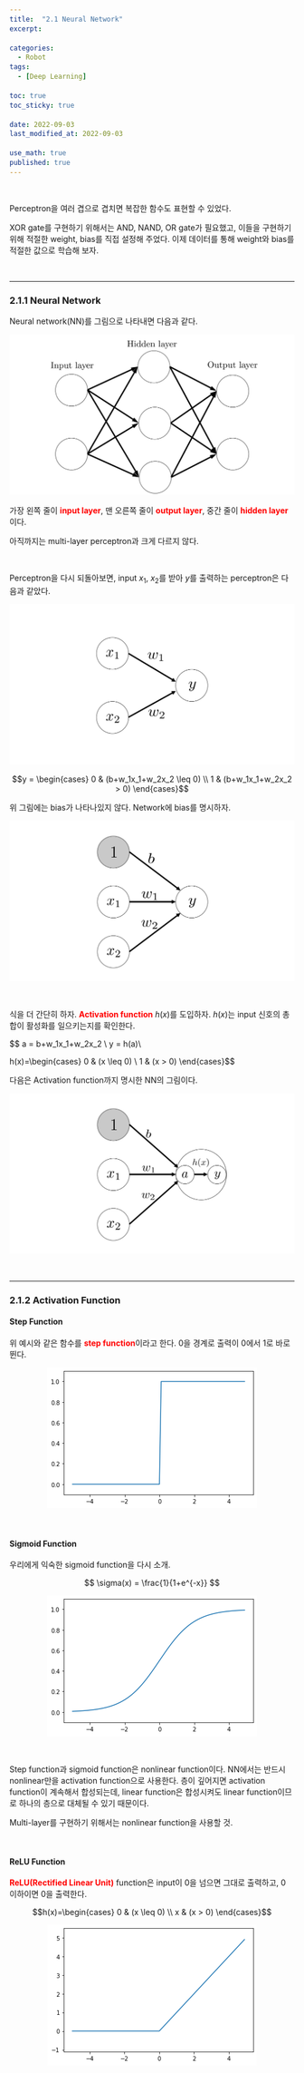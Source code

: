 ```yaml
---
title:  "2.1 Neural Network"
excerpt: 

categories:
  - Robot
tags:
  - [Deep Learning]

toc: true
toc_sticky: true
 
date: 2022-09-03
last_modified_at: 2022-09-03

use_math: true
published: true
---
```


<br>

Perceptron을 여러 겹으로 겹치면 복잡한 함수도 표현할 수 있었다.

XOR gate를 구현하기 위해서는 AND, NAND, OR gate가 필요했고, 이들을 구현하기 위해 적절한 weight, bias를 직접 설정해 주었다. 이제 데이터를 통해 weight와 bias를 적절한 값으로 학습해 보자.

<br>

***

### 2.1.1 Neural Network

Neural network(NN)를 그림으로 나타내면 다음과 같다.

<p align="center"><img src="/assets/image/machine_learning/dl/ch2/220903_7.svg" width="" height="" title="" alt=""><br/></p>

가장 왼쪽 줄이 <span style="color:red">**input layer**</span>, 맨 오른쪽 줄이 <span style="color:red">**output layer**</span>, 중간 줄이 <span style="color:red">**hidden layer**</span>이다.

아직까지는 multi-layer perceptron과 크게 다르지 않다.

<br>

Perceptron을 다시 되돌아보면, input $x_1$, $x_2$를 받아 $y$를 출력하는 perceptron은 다음과 같았다.

<p align="center"><img src="/assets/image/machine_learning/dl/ch1/220903_2.svg" width="" height="" title="" alt=""><br/></p>

$$y = \begin{cases}
0 & (b+w_1x_1+w_2x_2 \leq 0) \\
1 & (b+w_1x_1+w_2x_2 > 0)
\end{cases}$$

위 그림에는 bias가 나타나있지 않다. Network에 bias를 명시하자.

<p align="center"><img src="/assets/image/machine_learning/dl/ch2/220903_8.svg" width="" height="" title="" alt=""><br/></p>

<br>

식을 더 간단히 하자. <span style="color:red">**Activation function**</span> $h(x)$를 도입하자. $h(x)$는 input 신호의 총합이 활성화를 일으키는지를 확인한다.

$$
a = b+w_1x_1+w_2x_2 \\
y = h(a)\\

h(x)=\begin{cases}
0 & (x \leq 0) \\
1 & (x > 0)
\end{cases}$$

다음은 Activation function까지 명시한 NN의 그림이다.

<p align="center"><img src="/assets/image/machine_learning/dl/ch2/220903_9.svg" width="" height="" title="" alt=""><br/></p>

<br>

***

### 2.1.2 Activation Function

#### Step Function

위 예시와 같은 함수를 <span style="color:red">**step function**</span>이라고 한다. 0을 경계로 출력이 0에서 1로 바로 뛴다.

<script src="https://gist.github.com/younghwanJoo1608/cd0e6a2c0cd6426ffde6df33e67720f0.js"></script>

<p align="center"><img src="/assets/image/machine_learning/dl/ch2/220903_10.png" width="" height="" title="" alt=""><br/></p>

<br>

#### Sigmoid Function

우리에게 익숙한 sigmoid function을 다시 소개.

$$ \sigma(x) = \frac{1}{1+e^{-x}} $$

<script src="https://gist.github.com/younghwanJoo1608/eb24e94b6dac36cf1c3d69b27ba7b89c.js"></script>

<p align="center"><img src="/assets/image/machine_learning/dl/ch2/220903_11.png" width="" height="" title="" alt=""><br/></p>

<br>

Step function과 sigmoid function은 nonlinear function이다. NN에서는 반드시 nonlinear만을 activation function으로 사용한다. 층이 깊어지면 activation function이 계속해서 합성되는데, linear function은 합성시켜도 linear function이므로 하나의 층으로 대체될 수 있기 때문이다.

Multi-layer를 구현하기 위해서는 nonlinear function을 사용할 것.

<br>

#### ReLU Function

<span style="color:red">**ReLU(Rectified Linear Unit)**</span> function은 input이 0을 넘으면 그대로 출력하고, 0 이하이면 0을 출력한다.

$$h(x)=\begin{cases}
0 & (x \leq 0) \\
x & (x > 0)
\end{cases}$$

<script src="https://gist.github.com/younghwanJoo1608/372dd8218ed84435d0288ade7f816f75.js"></script>

<p align="center"><img src="/assets/image/machine_learning/dl/ch2/220903_12.png" width="" height="" title="" alt=""><br/></p>

